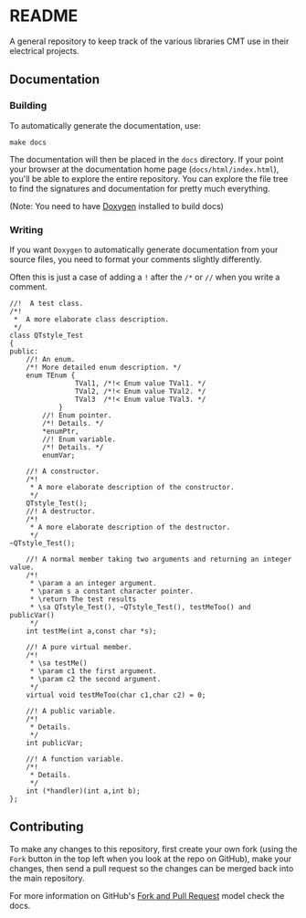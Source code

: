 README
======

A general repository to keep track of the various libraries CMT use in
their electrical projects.


Documentation
-------------

### Building ###

To automatically generate the documentation, use:

    make docs

The documentation will then be placed in the `docs` directory. If your
point your browser at the documentation home page (`docs/html/index.html`),
you'll be able to explore the entire repository. You can explore the
file tree to find the signatures and documentation for pretty much
everything.

(Note: You need to have [Doxygen][doxygen] installed to build docs)


### Writing ###

If you want `Doxygen` to automatically generate documentation from your
source files, you need to format your comments slightly differently.

Often this is just a case of adding a `!` after the `/*` or `//`
when you write a comment.


    //!  A test class.
    /*!
     *  A more elaborate class description.
     */
    class QTstyle_Test
    {
    public:
        //! An enum.
        /*! More detailed enum description. */
        enum TEnum {
                    TVal1, /*!< Enum value TVal1. */
                    TVal2, /*!< Enum value TVal2. */
                    TVal3  /*!< Enum value TVal3. */
                }
            //! Enum pointer.
            /*! Details. */
            *enumPtr,
            //! Enum variable.
            /*! Details. */
            enumVar;

        //! A constructor.
        /*!
         * A more elaborate description of the constructor.
         */
        QTstyle_Test();
        //! A destructor.
        /*!
         * A more elaborate description of the destructor.
         */
    ~QTstyle_Test();

        //! A normal member taking two arguments and returning an integer value.
        /*!
         * \param a an integer argument.
         * \param s a constant character pointer.
         * \return The test results
         * \sa QTstyle_Test(), ~QTstyle_Test(), testMeToo() and publicVar()
         */
        int testMe(int a,const char *s);

        //! A pure virtual member.
        /*!
         * \sa testMe()
         * \param c1 the first argument.
         * \param c2 the second argument.
         */
        virtual void testMeToo(char c1,char c2) = 0;

        //! A public variable.
        /*!
         * Details.
         */
        int publicVar;

        //! A function variable.
        /*!
         * Details.
         */
        int (*handler)(int a,int b);
    };


Contributing
------------

To make any changes to this repository, first create your own fork (using
the `Fork` button in the top left when you look at the repo on GitHub), make
your changes, then send a pull request so the changes can be merged back into
the main repository.

For more information on GitHub's [Fork and Pull Request][fork-pull-request]
model check the docs.



[doxygen]: http://www.stack.nl/~dimitri/doxygen/download.html
[fork-pull-request]: https://help.github.com/articles/about-pull-requests/
